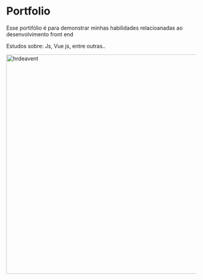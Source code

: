 # Portfolio
 Esse portifólio é para demonstrar minhas habilidades relacioanadas ao desenvolvimento front end 
 
 Estudos sobre: Js, Vue js, entre outras..

<img width="580"  align="center" alt="hrdeavent" src="https://user-images.githubusercontent.com/93985773/175183264-ccd6dea6-4307-426a-832e-58d0bdffc432.gif">
